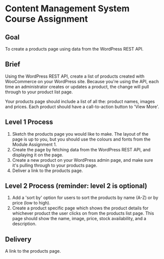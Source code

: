# Content Management System Course Assignment

## Goal

To create a products page using data from the WordPress REST API.

## Brief

Using the WordPress REST API, create a list of products created with WooCommerce on your WordPress site. Because you're using the API, each time an administrator creates or updates a product, the change will pull through to your product list page.

Your products page should include a list of all the: product names, images and prices. Each product should have a call-to-action button to 'View More'.

## Level 1 Process

1. Sketch the products page you would like to make. The layout of the page is up to you, but you should use the colours and fonts from the Module Assignment 1.
2. Create the page by fetching data from the WordPress REST API, and displaying it on the page.
3. Create a new product on your WordPress admin page, and make sure it's pulling through to your products page.
4. Deliver a link to the products page.

## Level 2 Process (reminder: level 2 is optional)
1. Add a 'sort by' option for users to sort the products by name (A-Z) or by price (low to high).
2. Create a product specific page which shows the product details for whichever product the user clicks on from the products list page. This page should show the name, image, price, stock availability, and a description.

## Delivery

A link to the products page.
